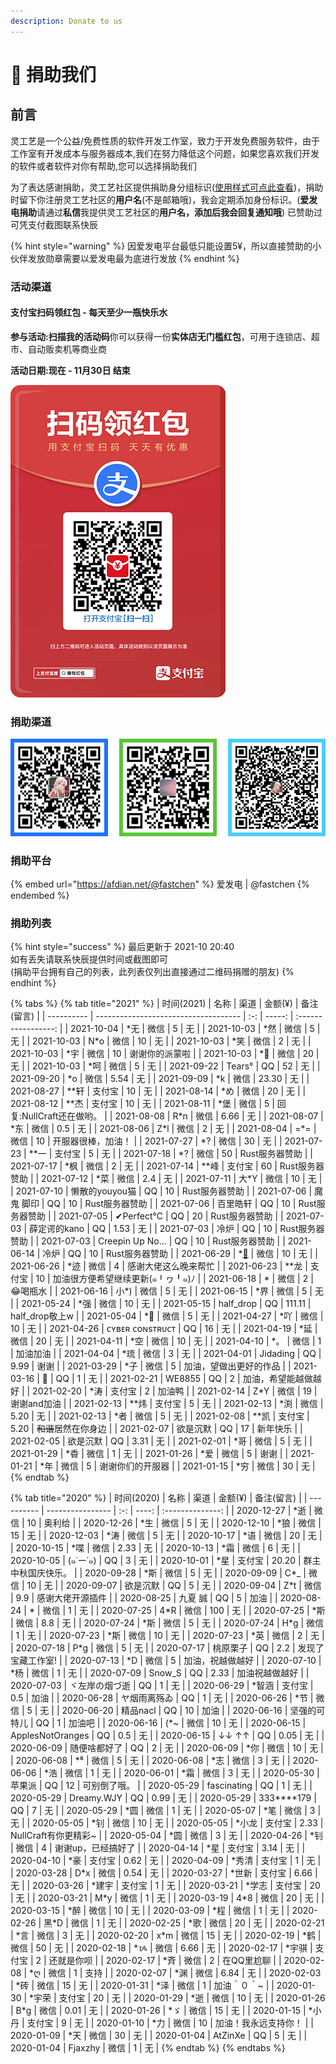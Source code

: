 ```yaml
---
description: Donate to us
---
```

# 📝 捐助我们

## 前言

灵工艺是一个公益/免费性质的软件开发工作室，致力于开发免费服务软件，由于工作室有开发成本与服务器成本,我们在努力降低这个问题，如果您喜欢我们开发的软件或者软件对你有帮助,您可以选择捐助我们

为了表达感谢捐助，灵工艺社区提供捐助身分组标识([使用样式可点此查看](https://nullcraft.org/u/nullcraft))，捐助时留下你注册灵工艺社区的**用户名**(不是邮箱哦)，我会定期添加身份标识。(**爱发电捐助**请通过**私信**我提供灵工艺社区的**用户名，添加后我会回复通知哦**) 已赞助过可凭支付截图联系快辰

{% hint style="warning" %}
因爱发电平台最低只能设置5¥，所以直接赞助的小伙伴发放勋章需要以爱发电最为底进行发放
{% endhint %}

### 活动渠道

#### 支付宝扫码领红包 - 每天至少一瓶快乐水

**参与活动:扫描我的活动码**你可以获得一份**实体店无门槛红包**，可用于连锁店、超市、自动贩卖机等商业商

**活动日期:现在 - 11月30日 结束**

![](<.gitbook/assets/AliPay_Activity (1).png>)

### 捐助渠道

![支付宝 | 微信 | QQ | 收款人:快辰](.gitbook/assets/pay_all.png)

### 捐助平台

{% embed url="https://afdian.net/@fastchen" %}
爱发电 | @fastchen
{% endembed %}

### 捐助列表

{% hint style="success" %}
最后更新于 2021-10 20:40\
如有丢失请联系快辰提供时间或截图即可\
(捐助平台拥有自己的列表，此列表仅列出直接通过二维码捐赠的朋友)
{% endhint %}

{% tabs %}
{% tab title="2021" %}
| 时间(2021)   | 名称                                   |  渠道 |  金额(¥) |        备注(留言)       |
| ---------- | ------------------------------------ | :-: | -----: | :-----------------: |
| 2021-10-04 | \*无                                  |  微信 |      5 |          无          |
| 2021-10-03 | \*然                                  |  微信 |      5 |          无          |
| 2021-10-03 | N\*o                                 |  微信 |     10 |          无          |
| 2021-10-03 | \*笑                                  |  微信 |      2 |          无          |
| 2021-10-03 | \*宇                                  |  微信 |     10 |       谢谢你的派蒙啦       |
| 2021-10-03 | \*🍃                                 |  微信 |     20 |          无          |
| 2021-10-03 | \*呵                                  |  微信 |      5 |          无          |
| 2021-09-22 | Tears°                               |  QQ |     52 |          无          |
| 2021-09-20 | \*o                                  |  微信 |   5.54 |          无          |
| 2021-09-09 | \*k                                  |  微信 |  23.30 |          无          |
| 2021-08-27 | \*\*轩                                | 支付宝 |     10 |          无          |
| 2021-08-14 | \*め                                  |  微信 |     20 |          无          |
| 2021-08-12 | \*\*杰                                | 支付宝 |     10 |          无          |
| 2021-08-11 | \*堡                                  |  微信 |      5 |  回复:NullCraft还在做哟。  |
| 2021-08-08 | R\*n                                 |  微信 |   6.66 |          无          |
| 2021-08-07 | \*东                                  |  微信 |    0.5 |          无          |
| 2021-08-06 | Z\*l                                 |  微信 |      2 |          无          |
| 2021-08-04 | =\*=                                 |  微信 |     10 |      开服器很棒，加油！      |
| 2021-07-27 | \*?                                  |  微信 |     30 |          无          |
| 2021-07-23 | \*\*一                                | 支付宝 |      5 |          无          |
| 2021-07-18 | \*?                                  |  微信 |     50 |      Rust服务器赞助      |
| 2021-07-17 | \*枫                                  |  微信 |      2 |          无          |
| 2021-07-14 | \*\*峰                                | 支付宝 |     60 |      Rust服务器赞助      |
| 2021-07-12 | \*菜                                  |  微信 |    2.4 |          无          |
| 2021-07-11 | 大\*Y                                 |  微信 |     10 |          无          |
| 2021-07-10 | 懒散的youyou猫                           |  QQ |     10 |      Rust服务器赞助      |
| 2021-07-06 | 魔鬼 脚印                                |  QQ |     10 |      Rust服务器赞助      |
| 2021-07-06 | 百里皓轩                                 |  QQ |     10 |      Rust服务器赞助      |
| 2021-07-05 | ✔Perfect°C                           |  QQ |     20 |      Rust服务器赞助      |
| 2021-07-03 | 薛定谔的kano                             |  QQ |   1.53 |          无          |
| 2021-07-03 | 冷炉                                   |  QQ |     10 |      Rust服务器赞助      |
| 2021-07-03 | Creepin Up No...                     |  QQ |     10 |      Rust服务器赞助      |
| 2021-06-14 | 冷炉                                   |  QQ |     10 |      Rust服务器赞助      |
| 2021-06-29 | \*[🌟](http://2120159616.lofter.com) |  微信 |     10 |          无          |
| 2021-06-26 | \*迹                                  |  微信 |      4 |      感谢大佬这么晚来帮忙     |
| 2021-06-23 | \*\*龙                                | 支付宝 |     10 | 加油很方便希望继续更新(๑╹ヮ╹๑)ﾉ |
| 2021-06-18 | \*                                   |  微信 |      2 |        😂喝瓶水        |
| 2021-06-16 | 小\*)                                 |  微信 |      5 |          无          |
| 2021-06-15 | \*界                                  |  微信 |      5 |          无          |
| 2021-05-24 | \*强                                  |  微信 |     10 |          无          |
| 2021-05-15 | half_drop                            |  QQ | 111.11 |     half_drop敬上w    |
| 2021-05-04 | \*🤡                                 |  微信 |      5 |          无          |
| 2021-04-27 | \*吖                                  |  微信 |     10 |          无          |
| 2021-04-26 | ᴄʏʙᴇʀ ᴄᴏɴsᴛʀᴜᴄᴛ                      |  QQ |     16 |          无          |
| 2021-04-19 | \*延                                  |  微信 |     20 |          无          |
| 2021-04-11 | \*空                                  |  微信 |     10 |          无          |
| 2021-04-10 | \*。                                  |  微信 |      1 |         加油加油        |
| 2021-04-04 | \*琉                                  |  微信 |      3 |          无          |
| 2021-04-01 | Jidading                             |  QQ |   9.99 |          谢谢         |
| 2021-03-29 | \*子                                  |  微信 |      5 |     加油，望做出更好的作品     |
| 2021-03-16 | 🍜                                   |  QQ |      1 |          无          |
| 2021-02-21 | WE8855                               |  QQ |      2 |      加油，希望能越做越好     |
| 2021-02-20 | \*涛                                  | 支付宝 |      2 |         加油鸭         |
| 2021-02-14 | Z\*Y                                 |  微信 |     19 |       谢谢and加油       |
| 2021-02-13 | \*\*炜                                | 支付宝 |      5 |          无          |
| 2021-02-13 | \*渕                                  |  微信 |   5.20 |          无          |
| 2021-02-13 | \*者                                  |  微信 |      5 |          无          |
| 2021-02-08 | \*\*凯                                | 支付宝 |   5.20 |     ~~和谐~~居然在你身边    |
| 2021-02-07 | 欲是沉默                                 |  QQ |     17 |         新年快乐        |
| 2021-02-05 | 欲是沉默                                 |  QQ |   3.31 |          无          |
| 2021-02-01 | \*哥                                  |  微信 |      5 |          无          |
| 2021-01-29 | \*稥                                  |  微信 |      1 |          无          |
| 2021-01-26 | \*爱                                  |  微信 |      5 |          谢谢         |
| 2021-01-21 | \*年                                  |  微信 |      5 |       谢谢你们的开服器      |
| 2021-01-15 | \*穷                                  |  微信 |     30 |          无          |
{% endtab %}

{% tab title="2020" %}
| 时间(2020)   | 名称               |  渠道 | 金额(¥) |      备注(留言)      |
| ---------- | ---------------- | :-: | ----: | :--------------: |
| 2020-12-27 | \*逝              |  微信 |    10 |        奥利给       |
| 2020-12-26 | \*生              |  微信 |     5 |         无        |
| 2020-12-10 | \*狼              |  微信 |    15 |         无        |
| 2020-12-03 | \*涛              |  微信 |     5 |         无        |
| 2020-10-17 | \*语              |  微信 |    20 |         无        |
| 2020-10-15 | \*喋              |  微信 |  2.33 |         无        |
| 2020-10-13 | \*霜              |  微信 |     6 |         无        |
| 2020-10-05 | (๑˙ー˙๑)          |  QQ |     3 |         无        |
| 2020-10-01 | \*星              | 支付宝 | 20.20 |     群主中秋国庆快乐。    |
| 2020-09-28 | \*斯              |  微信 |     5 |         无        |
| 2020-09-09 | C\*\_            |  微信 |    10 |         无        |
| 2020-09-07 | 欲是沉默             |  QQ |     5 |         无        |
| 2020-09-04 | Z\*t             |  微信 |   9.9 |     感谢大佬开源插件     |
| 2020-08-25 | 九夏 誠             |  QQ |     5 |        加油        |
| 2020-08-24 | \*               |  微信 |     1 |         无        |
| 2020-07-25 | 4\*R             |  微信 |   100 |         无        |
| 2020-07-25 | \*斯              |  微信 |   8.8 |         无        |
| 2020-07-24 | \*斯              |  微信 |     5 |         无        |
| 2020-07-24 | H\*g             |  微信 |     1 |         无        |
| 2020-07-23 | \*斯              |  微信 |    10 |         无        |
| 2020-07-23 | \*英              |  微信 |     2 |         无        |
| 2020-07-18 | P\*g             |  微信 |     5 |         无        |
| 2020-07-17 | 桃原栗子             |  QQ |   2.2 |     发现了宝藏工作室!    |
| 2020-07-13 | \*D              |  微信 |     5 |     加油，祝越做越好     |
| 2020-07-10 | \*杨              |  微信 |     1 |         无        |
| 2020-07-09 | Snow_S           |  QQ |  2.33 |      加油祝越做越好     |
| 2020-07-03 | ヾ左岸の烟づ逝          |  QQ |     1 |         无        |
| 2020-06-29 | \*智涵             | 支付宝 |   0.5 |        加油        |
| 2020-06-28 | ヤ烟雨离殇ゐ           |  QQ |     1 |         无        |
| 2020-06-26 | \*节              |  微信 |     5 |         无        |
| 2020-06-20 | 精品nacl           |  QQ |    10 |        加油        |
| 2020-06-16 | 坚强的可特儿           |  QQ |     1 |        加油吧       |
| 2020-06-16 | (\*\~            |  微信 |    10 |         无        |
| 2020-06-15 | ApplesNotOranges |  QQ |   0.5 |         无        |
| 2020-06-15 | ↓↓ ↑↑            |  QQ |  0.05 |         无        |
| 2020-06-09 | 随便啥都好了           |  QQ |     2 |         无        |
| 2020-06-09 | \*你              |  微信 |    10 |         无        |
| 2020-06-08 | \*⁸              |  微信 |     5 |         无        |
| 2020-06-08 | \*志              |  微信 |     3 |         无        |
| 2020-06-06 | \*浩              |  微信 |     1 |         无        |
| 2020-06-01 | \*霜              |  微信 |     3 |         无        |
| 2020-05-30 | 苹果派              |  QQ |    12 |      可别倒了哦。      |
| 2020-05-29 | fascinating      |  QQ |     1 |         无        |
| 2020-05-29 | Dreamy.WJY       |  QQ |  0.99 |         无        |
| 2020-05-29 | 333\*\*\*\*179   |  QQ |     7 |         无        |
| 2020-05-29 | \*圆              |  微信 |     1 |         无        |
| 2020-05-07 | \*笔              |  微信 |     3 |         无        |
| 2020-05-05 | \*钊              |  微信 |    10 |         无        |
| 2020-05-05 | \*小龙             | 支付宝 |  2.33 | NullCraft有你更精彩\~ |
| 2020-05-04 | \*圆              |  微信 |     3 |         无        |
| 2020-04-26 | \*钊              |  微信 |     4 |    谢谢up，已经搞好了    |
| 2020-04-14 | \*星              | 支付宝 |  3.14 |         无        |
| 2020-04-10 | \*豪              | 支付宝 |  0.62 |         无        |
| 2020-04-09 | \*秀清             | 支付宝 |     1 |         无        |
| 2020-03-28 | D\*x             |  微信 |  0.54 |         无        |
| 2020-03-27 | \*世新             | 支付宝 |  6.66 |         无        |
| 2020-03-26 | \*建宇             | 支付宝 |     1 |         无        |
| 2020-03-21 | \*学志             | 支付宝 |    20 |         无        |
| 2020-03-21 | M\*y             |  微信 |     1 |         无        |
| 2020-03-19 | 4\*8             |  微信 |    20 |         无        |
| 2020-03-15 | \*醉              |  微信 |    10 |         无        |
| 2020-03-09 | \*程              |  微信 |     1 |         无        |
| 2020-02-26 | 黑\*D             |  微信 |     1 |         无        |
| 2020-02-25 | \*歌              |  微信 |    20 |         无        |
| 2020-02-21 | \*言              |  微信 |     3 |         无        |
| 2020-02-20 | x\*m             |  微信 |    15 |         无        |
| 2020-02-19 | \*鹤              |  微信 |    50 |         无        |
| 2020-02-18 | \*ᝰ              |  微信 |  6.66 |         无        |
| 2020-02-17 | \*宇骐             | 支付宝 |     2 |       还就是你呗      |
| 2020-02-17 | \*斉              |  微信 |     2 |      在QQ里尬聊      |
| 2020-02-08 | \*ღ              |  微信 |     1 |        支持        |
| 2020-02-07 | \*渊              |  微信 |  6.84 |         无        |
| 2020-02-03 | \*砖              |  微信 |    15 |         无        |
| 2020-01-31 | \*泽              |  微信 |     1 |      加油＾０＾\~     |
| 2020-01-30 | \*宇荣             | 支付宝 |    20 |         无        |
| 2020-01-29 | \*逝              |  微信 |    10 |         无        |
| 2020-01-26 | B\*g             |  微信 |  0.01 |         无        |
| 2020-01-26 | \*ゞ              |  微信 |    15 |         无        |
| 2020-01-15 | \*小丹             | 支付宝 |     9 |         无        |
| 2020-01-10 | \*力              |  微信 |    10 |    加油！我永远支持你！    |
| 2020-01-09 | \*天              |  微信 |    30 |         无        |
| 2020-01-04 | AtZinXe          |  QQ |     5 |         无        |
| 2020-01-04 | Fjaxzhy          |  微信 |     1 |         无        |
{% endtab %}
{% endtabs %}

